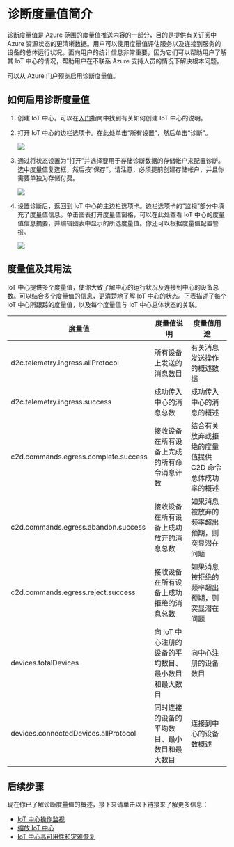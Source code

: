 <properties
 pageTitle="IoT 中心诊断度量值"
 description="概述 Azure IoT 中心度量值，使用户能够评估其资源的总体运行状况"
 services="iot-hub"
 documentationCenter=""
 authors="nberdy"
 manager="timlt"
 editor=""/>

<tags
 ms.service="iot-hub"
 ms.date="02/03/2016"
 wacn.date="07/04/2016"/>

# 诊断度量值简介

诊断度量值是 Azure 范围的度量值推送内容的一部分，目的是提供有关订阅中 Azure 资源状态的更清晰数据。用户可以使用度量值评估服务以及连接到服务的设备的总体运行状况。面向用户的统计信息非常重要，因为它们可以帮助用户了解其 IoT 中心的情况，帮助用户在不联系 Azure 支持人员的情况下解决根本问题。

可以从 Azure 门户预览启用诊断度量值。

## 如何启用诊断度量值

1. 创建 IoT 中心。可以在[入门][lnk-get-started]指南中找到有关如何创建 IoT 中心的说明。

2. 打开 IoT 中心的边栏选项卡。在此处单击“所有设置”，然后单击“诊断”。

    ![][1]

3. 通过将状态设置为“打开”并选择要用于存储诊断数据的存储帐户来配置诊断。选中度量值复选框，然后按“保存”。请注意，必须提前创建存储帐户，并且你需要单独为存储付费。

    ![][2]

4. 设置诊断后，返回到 IoT 中心的主边栏选项卡。边栏选项卡的“监视”部分中填充了度量值信息。单击图表打开度量值窗格，可以在此处查看 IoT 中心的度量值信息摘要，并编辑图表中显示的所选度量值。你还可以根据度量值配置警报。

    ![][3]

## 度量值及其用法

IoT 中心提供多个度量值，使你大致了解中心的运行状况及连接到中心的设备总数。可以结合多个度量值的信息，更清楚地了解 IoT 中心的状态。下表描述了每个 IoT 中心所跟踪的度量值，以及每个度量值与 IoT 中心总体状态的关联。

| 度量值 | 度量值说明 | 度量值用途 |
| ---- | ---- | ---- |
| d2c.telemetry.ingress.allProtocol | 所有设备上发送的消息数目 | 有关消息发送操作的概述数据 |
| d2c.telemetry.ingress.success | 成功传入中心的消息总数 | 成功传入中心的消息的概述 |
| c2d.commands.egress.complete.success | 接收设备在所有设备上完成的所有命令消息计数 | 结合有关放弃或拒绝的度量值提供 C2D 命令总体成功率的概述 |
| c2d.commands.egress.abandon.success | 接收设备在所有设备上成功放弃的消息总数 | 如果消息被放弃的频率超出预期，则突显潜在问题 |
| c2d.commands.egress.reject.success | 接收设备在所有设备上成功拒绝的消息总数 | 如果消息被拒绝的频率超出预期，则突显潜在问题 |
| devices.totalDevices | 向 IoT 中心注册的设备的平均数目、最小数目和最大数目 | 向中心注册的设备数目 |
| devices.connectedDevices.allProtocol | 同时连接的设备的平均数目、最小数目和最大数目 | 连接到中心的设备数概述 |

## 后续步骤

现在你已了解诊断度量值的概述，接下来请单击以下链接来了解更多信息：

- [IoT 中心操作监视][lnk-operations-monitoring]
- [缩放 IoT 中心][lnk-scaling]
- [IoT 中心高可用性和灾难恢复][lnk-dr]

<!-- Links and images -->
[1]: ./media/iot-hub-metrics/enable-metrics-1.png
[2]: ./media/iot-hub-metrics/enable-metrics-2.png
[3]: ./media/iot-hub-metrics/enable-metrics-3.png

[lnk-get-started]: /documentation/articles/iot-hub-csharp-csharp-getstarted/
[lnk-operations-monitoring]: /documentation/articles/iot-hub-operations-monitoring/
[lnk-scaling]: /documentation/articles/iot-hub-scaling/
[lnk-dr]: /documentation/articles/iot-hub-ha-dr/

<!---HONumber=Mooncake_0307_2016-->